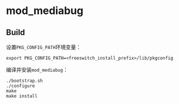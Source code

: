 # mod_mediabug

## Build

设置`PKG_CONFIG_PATH`环境变量：
```
export PKG_CONFIG_PATH=<freeswitch_install_prefix>/lib/pkgconfig
```

编译并安装`mod_mediabug`：
```
./bootstrap.sh
./configure
make
make install
```
